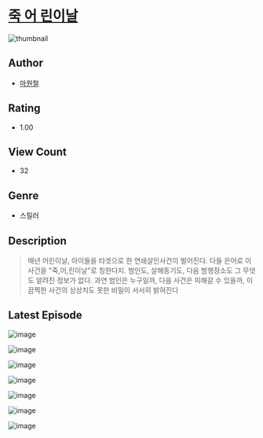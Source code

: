 # [죽 어 린이날](https://comic.naver.com/bestChallenge/list?titleId=810279)
![thumbnail](https://image-comic.pstatic.net/user_contents_data/challenge_comic/2023/05/23/305988/upload_7306018578555626082_480x623.jpeg)

## Author
- [마원철](https://comic.naver.com/artistTitle?id=305988)

## Rating
- 1.00

## View Count
- 32

## Genre
- 스릴러

## Description
> 매년 어린이날, 아이들을 타겟으로 한 연쇄살인사건이 벌어진다. 다들 은어로 이 사건을 "죽,어,린이날"로 칭한다지. 범인도, 살해동기도, 다음 범행장소도 그 무엇도 알려진 정보가 없다. 과연 범인은 누구일까, 다음 사건은 피해갈 수 있을까, 이 끔찍한 사건의 상상치도 못한 비밀이 서서히 밝혀진다


## Latest Episode
![image](https://image-comic.pstatic.net/user_contents_data/challenge_comic/2023/05/24/305988/upload_7378410442129957990.jpeg)

![image](https://image-comic.pstatic.net/user_contents_data/challenge_comic/2023/05/24/305988/upload_7003995932960568419.jpeg)

![image](https://image-comic.pstatic.net/user_contents_data/challenge_comic/2023/05/24/305988/upload_3906371533020410980.jpeg)

![image](https://image-comic.pstatic.net/user_contents_data/challenge_comic/2023/05/24/305988/upload_7220222586748482103.jpeg)

![image](https://image-comic.pstatic.net/user_contents_data/challenge_comic/2023/05/24/305988/upload_3688556084091630644.jpeg)

![image](https://image-comic.pstatic.net/user_contents_data/challenge_comic/2023/05/24/305988/upload_3774916103892054881.jpeg)

![image](https://image-comic.pstatic.net/user_contents_data/challenge_comic/2023/05/24/305988/upload_3688841965718615604.jpeg)
